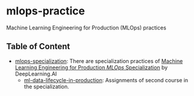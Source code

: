 # mlops-practice
Machine Learning Engineering for Production (MLOps) practices

## Table of Content

- [mlops-specialization](https://github.com/gamzekecibas/mlops-practice/tree/main/mlops-specialization): There are specialization practices of [Machine Learning Engineering for Production _MLOps_ Specialization](https://www.coursera.org/specializations/machine-learning-engineering-for-production-mlops) by DeepLearning.AI
  - [ml-data-lifecycle-in-production](https://github.com/gamzekecibas/mlops-practice/tree/main/mlops-specialization/ml-data-lifecycle-in-production): Assignments of second course in the specialization.
